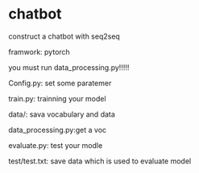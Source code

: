 # chatbot
construct a chatbot with seq2seq 

framwork: pytorch

you must run data_processing.py!!!!!

Config.py: set some paratemer

train.py: trainning your model

data/: sava vocabulary and data

data_processing.py:get a voc

evaluate.py: test your modle

test/test.txt: save data which is used to evaluate model

